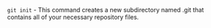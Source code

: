 `git init` - This command creates a new subdirectory named .git that contains all of your necessary repository files.